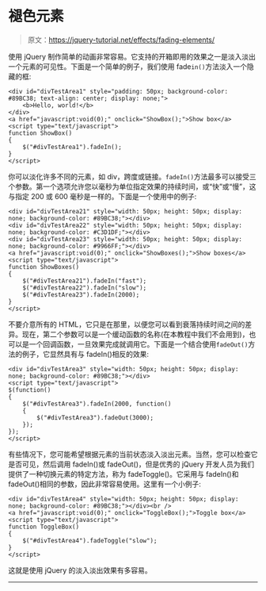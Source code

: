 # 褪色元素

> 原文：<https://jquery-tutorial.net/effects/fading-elements/>

使用 jQuery 制作简单的动画非常容易。它支持的开箱即用的效果之一是淡入淡出一个元素的可见性。下面是一个简单的例子，我们使用 fade`in()`方法淡入一个隐藏的框:

```
<div id="divTestArea1" style="padding: 50px; background-color: #89BC38; text-align: center; display: none;">
	<b>Hello, world!</b>
</div>
<a href="javascript:void(0);" onclick="ShowBox();">Show box</a>
<script type="text/javascript">
function ShowBox()
{
	$("#divTestArea1").fadeIn();
}
</script>
```

你可以淡化许多不同的元素，如 div，跨度或链接。`fadeIn()`方法最多可以接受三个参数。第一个选项允许您以毫秒为单位指定效果的持续时间，或“快”或“慢”，这与指定 200 或 600 毫秒是一样的。下面是一个使用中的例子:

```
<div id="divTestArea21" style="width: 50px; height: 50px; display: none; background-color: #89BC38;"></div>
<div id="divTestArea22" style="width: 50px; height: 50px; display: none; background-color: #C3D1DF;"></div>
<div id="divTestArea23" style="width: 50px; height: 50px; display: none; background-color: #9966FF;"></div>
<a href="javascript:void(0);" onclick="ShowBoxes();">Show boxes</a>
<script type="text/javascript">
function ShowBoxes()
{
	$("#divTestArea21").fadeIn("fast");
	$("#divTestArea22").fadeIn("slow");
	$("#divTestArea23").fadeIn(2000);
}
</script>
```

不要介意所有的 HTML，它只是在那里，以便您可以看到衰落持续时间之间的差异。现在，第二个参数可以是一个缓动函数的名称(在本教程中我们不会用到)，也可以是一个回调函数，一旦效果完成就调用它。下面是一个结合使用`fadeOut()`方法的例子，它显然具有与 fadeIn()相反的效果:

```
<div id="divTestArea3" style="width: 50px; height: 50px; display: none; background-color: #89BC38;"></div>
<script type="text/javascript">
$(function()
{
	$("#divTestArea3").fadeIn(2000, function()
	{
		$("#divTestArea3").fadeOut(3000);
	});
});
</script>
```

<input type="hidden" name="IL_IN_ARTICLE">

有些情况下，您可能希望根据元素的当前状态淡入淡出元素。当然，您可以检查它是否可见，然后调用 fadeIn()或 fadeOut()，但是优秀的 jQuery 开发人员为我们提供了一种切换元素的特定方法，称为 fadeToggle()。它采用与 fadeIn()和 fadeOut()相同的参数，因此非常容易使用。这里有一个小例子:

```
<div id="divTestArea4" style="width: 50px; height: 50px; display: none; background-color: #89BC38;"></div><br />
<a href="javascript:void(0);" onclick="ToggleBox();">Toggle box</a>
<script type="text/javascript">
function ToggleBox()
{
	$("#divTestArea4").fadeToggle("slow");	
}
</script>
```

这就是使用 jQuery 的淡入淡出效果有多容易。

* * *